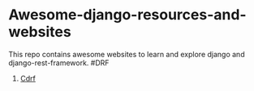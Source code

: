 # Awesome-django-resources-and-websites
This repo contains awesome websites to learn and explore django and django-rest-framework.
#DRF
1. <a href="http://www.cdrf.co/">Cdrf</a>

